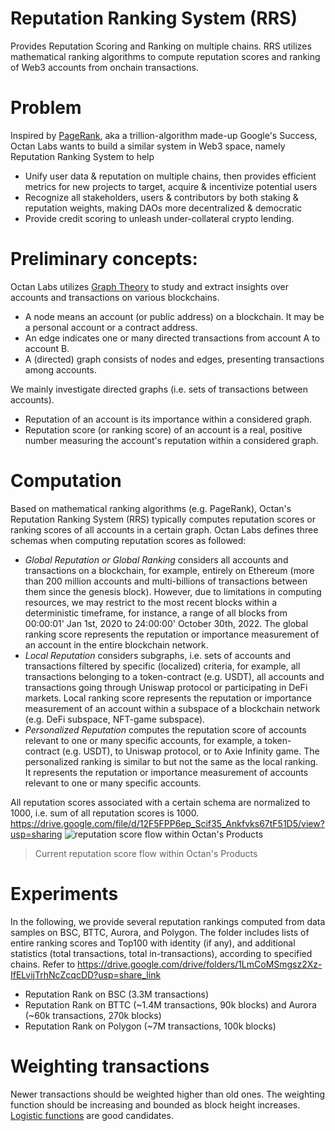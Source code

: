 # Reputation Ranking System (RRS)
Provides Reputation Scoring and Ranking on multiple chains.
RRS utilizes mathematical ranking algorithms to compute reputation scores and ranking of Web3 accounts from onchain transactions.

# Problem
Inspired by [PageRank](https://en.wikipedia.org/wiki/PageRank), aka a trillion-algorithm made-up Google's Success, Octan Labs wants to build a similar system in Web3 space, namely Reputation Ranking System to help
- Unify user data & reputation on multiple chains, then provides efficient metrics for new projects to target, acquire & incentivize potential users 
- Recognize all stakeholders, users & contributors by both staking & reputation weights, making DAOs more decentralized & democratic 
- Provide credit scoring to unleash under-collateral crypto lending.

# Preliminary concepts:
Octan Labs utilizes [Graph Theory](https://en.wikipedia.org/wiki/Graph_theory) to study and extract insights over accounts and transactions on various blockchains.
- A node means an account (or public address) on a blockchain. It may be a personal account or a contract address.
- An edge indicates one or many directed transactions from account A to account B. 
- A (directed) graph consists of nodes and edges, presenting transactions among accounts.  

We mainly investigate directed graphs (i.e. sets of transactions between accounts).
- Reputation of an account is its importance within a considered graph.
- Reputation score (or ranking score) of an account is a real, positive number measuring the account's reputation within a considered graph.

# Computation
Based on mathematical ranking algorithms (e.g. PageRank), Octan's Reputation Ranking System (RRS) typically computes reputation scores or ranking scores of all accounts in a certain graph.
Octan Labs defines three schemas when computing reputation scores as followed:
- *Global Reputation or Global Ranking* considers all accounts and transactions on a blockchain, for example, entirely on Ethereum (more than 200 million accounts and multi-billions of transactions between them since the genesis block). However, due to limitations in computing resources, we may restrict to the most recent blocks within a deterministic timeframe, for instance, a range of all blocks from 00:00:01' Jan 1st, 2020 to 24:00:00' October 30th, 2022.   The global ranking score represents the reputation or importance measurement of an account in the entire blockchain network.
- *Local Reputation* considers subgraphs, i.e. sets of accounts and transactions filtered by specific (localized) criteria, for example, all transactions belonging to a token-contract (e.g. USDT), all accounts and transactions going through Uniswap protocol or participating in DeFi markets. Local ranking score represents the reputation or importance measurement of an account within a subspace of a blockchain network (e.g. DeFi subspace, NFT-game subspace).
- *Personalized Reputation* computes the reputation score of accounts relevant to one or many specific accounts, for example, a token-contract (e.g. USDT), to Uniswap protocol, or to Axie Infinity game. The personalized ranking is similar to but not the same as the local ranking. It represents the reputation or importance measurement of accounts relevant to one or many specific accounts.

All reputation scores associated with a certain schema are normalized to 1000, i.e. sum of all reputation scores is 1000. 
https://drive.google.com/file/d/12F5FPP6ep_Scif35_Ankfvks67tF51D5/view?usp=sharing
![reputation score flow within Octan's Products](https://user-images.githubusercontent.com/45308207/202169476-6f0259cb-ddcd-479e-80a0-f68f35ba7baa.png)
> Current reputation score flow within Octan's Products

# Experiments
In the following, we provide several reputation rankings computed from data samples on BSC, BTTC, Aurora, and Polygon. The folder includes lists of entire ranking scores and Top100 with identity (if any), and additional statistics (total transactions, total in-transactions), according to specified chains. Refer to https://drive.google.com/drive/folders/1LmCoMSmgsz2Xz-IfELvijTrhNcZcqcDD?usp=share_link
- Reputation Rank on BSC (3.3M transactions)
- Reputation Rank on BTTC (~1.4M transactions, 90k blocks) and Aurora (~60k transactions, 270k blocks)
- Reputation Rank on Polygon (~7M transactions, 100k blocks) 

# Weighting transactions
Newer transactions should be weighted higher than old ones. The weighting function should be increasing and bounded as block height increases. [Logistic functions](https://en.wikipedia.org/wiki/Logistic_function) are good candidates. 


